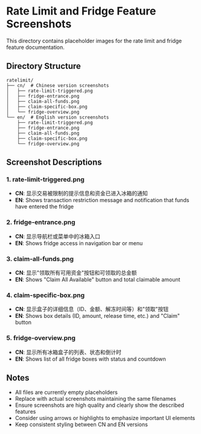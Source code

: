 # Rate Limit and Fridge Feature Screenshots

This directory contains placeholder images for the rate limit and fridge feature documentation.

## Directory Structure

```
ratelimit/
├── cn/  # Chinese version screenshots
│   ├── rate-limit-triggered.png
│   ├── fridge-entrance.png
│   ├── claim-all-funds.png
│   ├── claim-specific-box.png
│   └── fridge-overview.png
└── en/  # English version screenshots
    ├── rate-limit-triggered.png
    ├── fridge-entrance.png
    ├── claim-all-funds.png
    ├── claim-specific-box.png
    └── fridge-overview.png
```

## Screenshot Descriptions

### 1. rate-limit-triggered.png
- **CN**: 显示交易被限制的提示信息和资金已进入冰箱的通知
- **EN**: Shows transaction restriction message and notification that funds have entered the fridge

### 2. fridge-entrance.png
- **CN**: 显示导航栏或菜单中的冰箱入口
- **EN**: Shows fridge access in navigation bar or menu

### 3. claim-all-funds.png
- **CN**: 显示"领取所有可用资金"按钮和可领取的总金额
- **EN**: Shows "Claim All Available" button and total claimable amount

### 4. claim-specific-box.png
- **CN**: 显示盒子的详细信息（ID、金额、解冻时间等）和"领取"按钮
- **EN**: Shows box details (ID, amount, release time, etc.) and "Claim" button

### 5. fridge-overview.png
- **CN**: 显示所有冰箱盒子的列表、状态和倒计时
- **EN**: Shows list of all fridge boxes with status and countdown

## Notes

- All files are currently empty placeholders
- Replace with actual screenshots maintaining the same filenames
- Ensure screenshots are high quality and clearly show the described features
- Consider using arrows or highlights to emphasize important UI elements
- Keep consistent styling between CN and EN versions